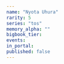 ```yaml
---
name: "Nyota Uhura"
rarity: 5
series: "tos"
memory_alpha: ""
bigbook_tier:
events:
in_portal:
published: false
---
```


